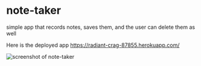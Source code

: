 # note-taker
simple app that records notes, saves them, and the user can delete them as well

Here is the deployed app
https://radiant-crag-87855.herokuapp.com/

<img src="../public/assets/images/screenshot.JPG" alt="screenshot of note-taker">

